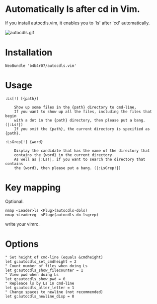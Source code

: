 # Automatically ls after cd in Vim.

If you install autocdls.vim, it enables you to 'ls' after 'cd' automatically.

![autocdls.gif](http://cl.ly/image/0O453w2t1o3u/autocdls.gif)

# Installation

    NeoBundle 'b4b4r07/autocdls.vim'

# Usage

	:Ls[!] [{path}]

        Show up some files in the {path} directory to cmd-line.
        If you want to show up all the files, including the files that begin
        with a dot in the {path} directory, then please put a bang. (|:Ls!|)
        If you omit the {path}, the current directory is specified as {path}.
        
	:LsGrep[!] {word}

        Display the candidate that has the name of the directory that
        contains the {word} in the current directory.
        As well as |:Ls!|, if you want to search the directory that contains
        the {word}, then please put a bang. (|:LsGrep!|)


# Key mapping

Optional.

	nmap <Leader>ls <Plug>(autocdls-dols)
	nmap <Leader>g  <Plug>(autocdls-do-lsgrep)

write your vimrc.

# Options

	" Set height of cmd-line (equals &cmdheight)
	let g:autocdls_set_cmdheight = 2
	" Count number of files when doing Ls
	let g:autocdls_show_filecounter = 1
	" View pwd when doing Ls
	let g:autocdls_show_pwd = 0
	" Repleace ls by Ls in cmd-line
	let g:autocdls_alter_letter = 1
	" Change spaces to newline (not recommended)
	let g:autocdls_newline_disp = 0
